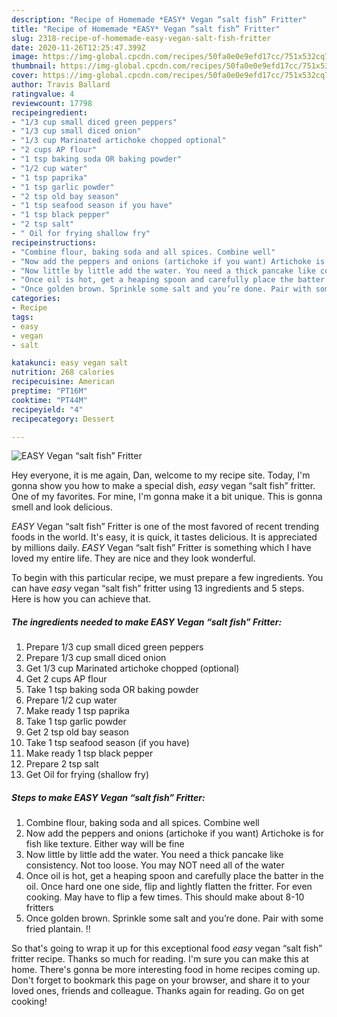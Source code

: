 ```yaml
---
description: "Recipe of Homemade *EASY* Vegan “salt fish” Fritter"
title: "Recipe of Homemade *EASY* Vegan “salt fish” Fritter"
slug: 2318-recipe-of-homemade-easy-vegan-salt-fish-fritter
date: 2020-11-26T12:25:47.399Z
image: https://img-global.cpcdn.com/recipes/50fa0e0e9efd17cc/751x532cq70/easy-vegan-salt-fish-fritter-recipe-main-photo.jpg
thumbnail: https://img-global.cpcdn.com/recipes/50fa0e0e9efd17cc/751x532cq70/easy-vegan-salt-fish-fritter-recipe-main-photo.jpg
cover: https://img-global.cpcdn.com/recipes/50fa0e0e9efd17cc/751x532cq70/easy-vegan-salt-fish-fritter-recipe-main-photo.jpg
author: Travis Ballard
ratingvalue: 4
reviewcount: 17798
recipeingredient:
- "1/3 cup small diced green peppers"
- "1/3 cup small diced onion"
- "1/3 cup Marinated artichoke chopped optional"
- "2 cups AP flour"
- "1 tsp baking soda OR baking powder"
- "1/2 cup water"
- "1 tsp paprika"
- "1 tsp garlic powder"
- "2 tsp old bay season"
- "1 tsp seafood season if you have"
- "1 tsp black pepper"
- "2 tsp salt"
- " Oil for frying shallow fry"
recipeinstructions:
- "Combine flour, baking soda and all spices. Combine well"
- "Now add the peppers and onions (artichoke if you want) Artichoke is for fish like texture. Either way will be fine"
- "Now little by little add the water. You need a thick pancake like consistency. Not too loose. You may NOT need all of the water"
- "Once oil is hot, get a heaping spoon and carefully place the batter in the oil. Once hard one one side, flip and lightly flatten the fritter. For even cooking. May have to flip a few times. This should make about 8-10 fritters"
- "Once golden brown. Sprinkle some salt and you’re done. Pair with some fried plantain. !!"
categories:
- Recipe
tags:
- easy
- vegan
- salt

katakunci: easy vegan salt 
nutrition: 268 calories
recipecuisine: American
preptime: "PT16M"
cooktime: "PT44M"
recipeyield: "4"
recipecategory: Dessert

---
```



![*EASY* Vegan “salt fish” Fritter](https://img-global.cpcdn.com/recipes/50fa0e0e9efd17cc/751x532cq70/easy-vegan-salt-fish-fritter-recipe-main-photo.jpg)

Hey everyone, it is me again, Dan, welcome to my recipe site. Today, I'm gonna show you how to make a special dish, *easy* vegan “salt fish” fritter. One of my favorites. For mine, I'm gonna make it a bit unique. This is gonna smell and look delicious.

*EASY* Vegan “salt fish” Fritter is one of the most favored of recent trending foods in the world. It's easy, it is quick, it tastes delicious. It is appreciated by millions daily. *EASY* Vegan “salt fish” Fritter is something which I have loved my entire life. They are nice and they look wonderful.




To begin with this particular recipe, we must prepare a few ingredients. You can have *easy* vegan “salt fish” fritter using 13 ingredients and 5 steps. Here is how you can achieve that.

<!--inarticleads1-->

##### The ingredients needed to make *EASY* Vegan “salt fish” Fritter:

1. Prepare 1/3 cup small diced green peppers
1. Prepare 1/3 cup small diced onion
1. Get 1/3 cup Marinated artichoke chopped (optional)
1. Get 2 cups AP flour
1. Take 1 tsp baking soda OR baking powder
1. Prepare 1/2 cup water
1. Make ready 1 tsp paprika
1. Take 1 tsp garlic powder
1. Get 2 tsp old bay season
1. Take 1 tsp seafood season (if you have)
1. Make ready 1 tsp black pepper
1. Prepare 2 tsp salt
1. Get  Oil for frying (shallow fry)




<!--inarticleads2-->

##### Steps to make *EASY* Vegan “salt fish” Fritter:

1. Combine flour, baking soda and all spices. Combine well
1. Now add the peppers and onions (artichoke if you want) Artichoke is for fish like texture. Either way will be fine
1. Now little by little add the water. You need a thick pancake like consistency. Not too loose. You may NOT need all of the water
1. Once oil is hot, get a heaping spoon and carefully place the batter in the oil. Once hard one one side, flip and lightly flatten the fritter. For even cooking. May have to flip a few times. This should make about 8-10 fritters
1. Once golden brown. Sprinkle some salt and you’re done. Pair with some fried plantain. !!




So that's going to wrap it up for this exceptional food *easy* vegan “salt fish” fritter recipe. Thanks so much for reading. I'm sure you can make this at home. There's gonna be more interesting food in home recipes coming up. Don't forget to bookmark this page on your browser, and share it to your loved ones, friends and colleague. Thanks again for reading. Go on get cooking!

